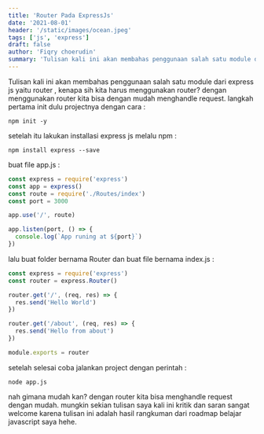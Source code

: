 ```yaml
---
title: 'Router Pada ExpressJs'
date: '2021-08-01'
header: '/static/images/ocean.jpeg'
tags: ['js', 'express']
draft: false
author: 'Fiqry choerudin'
summary: 'Tulisan kali ini akan membahas penggunaan salah satu module dari express js yaitu router , kenapa sih kita harus menggunakan router? dengan menggunakan router kita bisa dengan mudah menghandle request.'
---
```


Tulisan kali ini akan membahas penggunaan salah satu module dari express js yaitu router , kenapa sih kita harus menggunakan router? dengan menggunakan router kita bisa dengan mudah menghandle request.
langkah pertama init dulu projectnya dengan cara :

```
npm init -y
```

setelah itu lakukan installasi express js melalu npm :

```
npm install express --save
```

buat file app.js :

```js
const express = require('express')
const app = express()
const route = require('./Routes/index')
const port = 3000

app.use('/', route)

app.listen(port, () => {
  console.log(`App runing at ${port}`)
})
```

lalu buat folder bernama Router dan buat file bernama index.js :

```js
const express = require('express')
const router = express.Router()

router.get('/', (req, res) => {
  res.send('Hello World')
})

router.get('/about', (req, res) => {
  res.send('Hello from about')
})

module.exports = router
```

setelah selesai coba jalankan project dengan perintah :

```
node app.js
```

nah gimana mudah kan? dengan router kita bisa menghandle request dengan mudah. mungkin sekian tulisan saya kali ini kritik dan saran sangat welcome karena tulisan ini adalah hasil rangkuman dari roadmap belajar javascript saya hehe.
